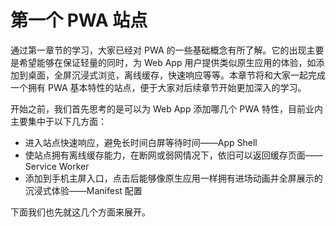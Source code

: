 # 第一个 PWA 站点

通过第一章节的学习，大家已经对 PWA 的一些基础概念有所了解。它的出现主要是希望能够在保证轻量的同时，为 Web App 用户提供类似原生应用的体验，如添加到桌面，全屏沉浸式浏览，离线缓存，快速响应等等。本章节将和大家一起完成一个拥有 PWA 基本特性的站点，便于大家对后续章节开始更加深入的学习。

开始之前，我们首先思考的是可以为 Web App 添加哪几个 PWA 特性，目前业内主要集中于以下几方面：

* 进入站点快速响应，避免长时间白屏等待时间——App Shell
* 使站点拥有离线缓存能力，在断网或弱网情况下，依旧可以返回缓存页面——Service Worker
* 添加到手机主屏入口，点击后能够像原生应用一样拥有进场动画并全屏展示的沉浸式体验——Manifest 配置

下面我们也先就这几个方面来展开。

